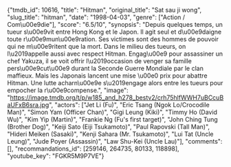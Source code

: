 {"tmdb_id": 10616, "title": "Hitman", "original_title": "Sat sau ji wong", "slug_title": "hitman", "date": "1998-04-03", "genre": ["Action / Com\u00e9die"], "score": "6.5/10", "synopsis": "Depuis quelques temps, un tueur s\u00e9vit entre Hong Kong et le Japon. Il agit seul et d\u00e9daigne toute r\u00e9mun\u00e9ration. Ses victimes sont des hommes de pouvoir qui ne m\u00e9ritent que la mort. Dans le milieu des tueurs, on l\u2019appelle aussi avec respect Hitman. Engag\u00e9 pour assassiner un chef Yakuza, il se voit offrir l\u2019occasion de venger sa famille pers\u00e9cut\u00e9 durant la Seconde Guerre Mondiale par le clan maffieux. Mais les Japonais lancent une mise \u00e0 prix pour abattre Hitman. Une lutte acharn\u00e9e s\u2019engage alors entre les tueurs pour empocher la r\u00e9compense.", "image": "https://image.tmdb.org/t/p/w185_and_h278_bestv2/crh75hlfWWH7uBCcuBaUFxB6sra.jpg", "actors": ["Jet Li (Fu)", "Eric Tsang (Ngok Lo/Crocodile Man)", "Simon Yam (Officer Chan)", "Gigi Leung (Kiki)", "Timmy Ho (David Wu)", "Kim Yip (Martin)", "Frankie Ng (Fu's first target)", "John Ching Tung (Brother Dog)", "Keiji Sato (Eiji Tsukamoto)", "Paul Rapovski (Tall Man)", "Hideri Meiken (Sasaki)", "Kenji Sahara (Mr. Tsukamoto)", "Lui Tat (Uncle Leung)", "Jude Poyer (Assassin)", "Law Shu-Kei (Uncle Lau)"], "comments": [], "recommandations_id": [259146, 264735, 80133, 118898], "youtube_key": "FGKR5M9P7VE"}